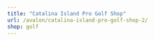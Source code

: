 ```yaml
---
title: "Catalina Island Pro Golf Shop"
url: /avalon/catalina-island-pro-golf-shop-2/
shop: golf
---
```

